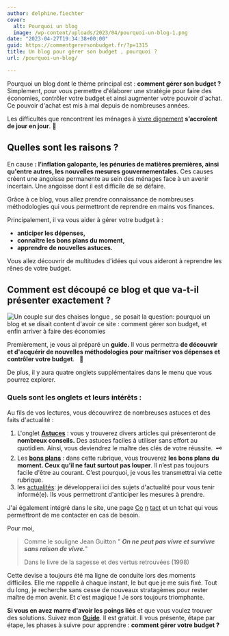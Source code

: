 ```yaml
---
author: delphine.fiechter
cover:
  alt: Pourquoi un blog
  image: /wp-content/uploads/2023/04/pourquoi-un-blog-1.png
date: "2023-04-27T19:34:38+00:00"
guid: https://commentgerersonbudget.fr/?p=1315
title: Un blog pour gérer son budget , pourquoi ?
url: /pourquoi-un-blog/

---
```

Pourquoi un blog dont le thème principal est : **comment gérer son budget ?** Simplement, pour vous permettre d'élaborer une stratégie pour faire des économies, contrôler votre budget et ainsi augmenter votre pouvoir d'achat. Ce pouvoir d'achat est mis à mal depuis de nombreuses années.

Les difficultés que rencontrent les ménages à [vivre dignement](https://www.humanite.fr/tribunes/vivre-dignement-c%E2%80%99est-permettre-chacun-de-se-projeter-vers-l%E2%80%99avenir-494282 "vivre dignement") **s’accroîent de jour en jour**. 😤

## Quelles sont les raisons ?

En cause **: l’inflation galopante, les pénuries de matières premières, ainsi qu'entre autres, les nouvelles mesures gouvernementales.** Ces causes créent une angoisse permanente au sein des ménages face à un avenir incertain. Une angoisse dont il est difficile de se défaire.

Grâce à ce blog, vous allez prendre connaissance de nombreuses méthodologies qui vous permettront de reprendre en mains vos finances.

Principalement, il va vous aider à gérer votre budget à :

- **anticiper les dépenses,**
- **connaître les bons plans du moment,**
- **apprendre de nouvelles astuces.**

Vous allez découvrir de multitudes d'idées qui vous aideront à reprendre les rênes de votre budget.

## Comment est découpé ce blog et que va-t-il présenter exactement ?

![Un couple sur des chaises longue , se posait la question: pourquoi un blog et se disait content d'avoir ce site : comment gérer son budget, et enfin arriver à faire des économies](https://commentgerersonbudget.fr/wp-content/uploads/2023/04/Quelle-chance-que-ce-blog-existe-1024x542.png)

Premièrement, je vous ai préparé un **guide.** Il vous permettra **de découvrir et d'acquérir de nouvelles méthodologies pour maîtriser vos dépenses et contrôler votre budget**.   🎉

De plus, il y aura quatre onglets supplémentaires dans le menu que vous pourrez explorer.

### Quels sont les onglets et leurs intérêts :

Au fils de vos lectures, vous découvrirez de nombreuses astuces et des faits d'actualité :

1. L'onglet **[Astuces](https://commentgerersonbudget.fr/sujet/astuces/ "Astuces")** : vous y trouverez divers articles qui présenteront de **nombreux conseils.** Des astuces faciles à utiliser sans effort au quotidien. Ainsi, vous deviendrez le maître des clés de votre réussite.  🗝️
1. Les **[bons plans](https://commentgerersonbudget.fr/sujet/bons-plans/ "bons plans")** : dans cette rubrique, vous trouverez **les bons plans du moment. Ceux qu’il ne faut surtout pas louper**. Il n’est pas toujours facile d'être au courant. C’est pourquoi, je vous les transmettrai via cette rubrique.
1. les [actualités](https://commentgerersonbudget.fr/sujet/actualites/ "actualité"): je développerai ici des sujets d'actualité pour vous tenir informé(e). Ils vous permettront d'anticiper les mesures à prendre.

J'ai également intégré dans le site, une page [Co](http://commentgerersonbudget.fr/contactez-moi/ "") [n](http://commentgerersonbudget.fr/contactez-moi/ "contactez-moi") [tact](http://commentgerersonbudget.fr/contactez-moi/ "") et un tchat qui vous permettront de me contacter en cas de besoin.

Pour moi,

> Comme le souligne Jean Guitton " **_On ne peut pas vivre et survivre sans raison de vivre._**"
>
> Dans le livre de la sagesse et des vertus retrouvées (1998)

Cette devise a toujours été ma ligne de conduite lors des moments difficiles. Elle me rappelle à chaque instant, le but que je me suis fixé. Tout du long, je recherche sans cesse de nouveaux stratagèmes pour rester maître de mon avenir. Et c'est magique ! Je sors toujours triomphante.

**Si vous en avez marre d'avoir les poings liés** et que vous voulez trouver des solutions. Suivez mon **[Guide](https://commentgerersonbudget.fr/guide-joindre-les-deux-bouts/ "")**. Il est gratuit. Il vous présente, étape par étape, les phases à suivre pour apprendre : **comment gérer votre budget ?**
